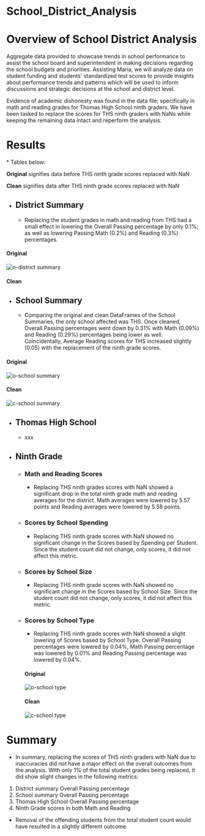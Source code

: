 # School_District_Analysis

# Overview of School District Analysis
Aggregate data provided to showcase trends in school performance to assist the school board and superintendent in making decisions regarding the school budgets and priorities.  Assisting Maria, we will analyze data on student funding and students' standardized test scores to provide insights about performance trends and patterns which will be used to inform discussions and strategic decisions at the school and district level.

Evidence of academic dishonesty was found in the data file; specifically in math and reading grades for Thomas High School ninth graders.  We have been tasked to replace the scores for THS ninth graders with NaNs while keeping the remaining data intact and reperform the analysis.  

# Results
\* Tables below:

**Original** signifies data before THS ninth grade scores replaced with NaN

**Clean** signifies data after THS ninth grade scores replaced with NaN

- ## District Summary
  - Replacing the student grades in math and reading from THS had a small effect in lowering the Overall Passing percentage by only 0.1%; as well as lowering Passing Math (0.2%) and Reading (0.3%) percentages.

#### Original
![o-district summary](https://user-images.githubusercontent.com/74840026/126019171-847213be-3303-4979-82c3-f89871670211.PNG)
#### Clean

 
- ## School Summary
  - Comparing the original and clean DataFrames of the School Summaries, the only school affected was THS.  Once cleaned, Overall Passing percentages went down by 0.31% with Math (0.09%) and Reading (0.29%) percentages being lower as well.  Coincidentally, Average Reading scores for THS increased slightly (0.05) with the replacement of the ninth grade scores.

#### Original
![o-school summary](https://user-images.githubusercontent.com/74840026/126019973-8460b31f-1fbc-40d0-88c3-bd9332d44e49.PNG)
#### Clean
![c-school summary](https://user-images.githubusercontent.com/74840026/126019972-8b36d030-d1fe-4df6-a891-9c428caa5d5e.PNG)

- ## Thomas High School
  - xxx

- ## Ninth Grade

    - ### Math and Reading Scores
      - Replacing THS ninth grades scores with NaN showed a significant drop in the total ninth grade math and reading averages for the district.  Math averages were lowered by 5.57 points and Reading averages were lowered by 5.58 points. 
    - ### Scores by School Spending
      - Replacing THS ninth grade scores with NaN showed no significant change in the Scores based by Spending per Student.  Since the student count did not change, only scores, it did not affect this metric.
    - ### Scores by School Size
      - Replacing THS ninth grade scores with NaN showed no significant change in the Scores based by School Size.  Since the student count did not change, only scores, it did not affect this metric.
    - ### Scores by School Type
      - Replacing THS ninth grade scores with NaN showed a slight lowering of Scores based by School Type.  Overall Passing percentages were lowered by 0.04%, Math Passing percentage was lowered by 0.01% and Reading Passing percentage was lowered by 0.04%.
      #### Original
      ![o-school type](https://user-images.githubusercontent.com/74840026/126022805-b6b68218-9be1-4267-97db-614f27451bc8.PNG)

      #### Clean
      ![c-school type](https://user-images.githubusercontent.com/74840026/126022814-3ce97b76-b331-4e2e-903a-014a09a323e0.PNG)

# Summary
- In summary, replacing the scores of THS ninth graders with NaN due to inaccuracies did not have a major effect on the overall outcomes from the analysis.  With only 1% of the total student grades being replaced, it did show slight changes in the following metrics:
1. District summary Overall Passing percentage
2. School summary Overall Passing percentage
3. Thomas High School Overall Passing percentage
4. Ninth Grade scores in both Math and Reading
- Removal of the offending students from the total student count would have resulted in a slightly different outcome.
